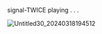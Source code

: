 signal-TWICE playing . . .


![Untitled30_20240318194512](https://github.com/raaincandyzu/raaincandyzu/assets/158646684/aa8312fe-4b73-4c53-afc3-a557dda1277e)

